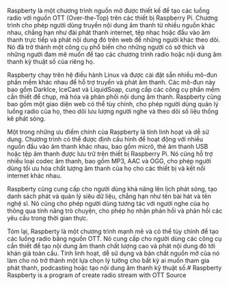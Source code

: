 Raspberty là một chương trình nguồn mở được thiết kế để tạo các luồng radio với nguồn OTT (Over-the-Top) trên các thiết bị Raspberry Pi. Chương trình cho phép người dùng truyền nội dung âm thanh từ nhiều nguồn khác nhau, chẳng hạn như đài phát thanh internet, tệp nhạc hoặc đầu vào âm thanh trực tiếp và phát nội dung đó trên web để những người khác theo dõi. Nó đã trở thành một công cụ phổ biến cho những người có sở thích và những người đam mê muốn để tạo các chương trình radio hoặc nội dung âm thanh kỹ thuật số của riêng họ.

Raspberty chạy trên hệ điều hành Linux và được cài đặt sẵn nhiều mô-đun phần mềm khác nhau để hỗ trợ truyền và phát âm thanh. Các mô-đun này bao gồm DarkIce, IceCast và LiquidSoap, cung cấp các công cụ phần mềm cần thiết để chụp, mã hóa và phân phối nội dung âm thanh. Raspberty cũng bao gồm một giao diện web có thể tùy chỉnh, cho phép người dùng quản lý luồng radio của họ, theo dõi lưu lượng người nghe và theo dõi số liệu thống kê phát sóng.

Một trong những ưu điểm chính của Raspberty là tính linh hoạt và dễ sử dụng. Chương trình có thể được định cấu hình để hoạt động với nhiều nguồn đầu vào âm thanh khác nhau, bao gồm micrô, thẻ âm thanh USB hoặc tệp âm thanh được lưu trữ trên thiết bị Raspberry Pi. Nó cũng hỗ trợ nhiều loại codec âm thanh, bao gồm MP3, AAC và OGG, cho phép người dùng tối ưu hóa chất lượng âm thanh của họ cho các thiết bị và kết nối internet khác nhau.

Raspberty cũng cung cấp cho người dùng khả năng lên lịch phát sóng, tạo danh sách phát và quản lý siêu dữ liệu, chẳng hạn như tên bài hát và tên nghệ sĩ. Nó cũng cho phép người dùng tương tác với người nghe của họ thông qua tính năng trò chuyện, cho phép họ nhận phản hồi và phản hồi các yêu cầu trong thời gian thực.

Tóm lại, Raspberty là một chương trình mạnh mẽ và có thể tùy chỉnh để tạo các luồng radio bằng nguồn OTT. Nó cung cấp cho người dùng các công cụ cần thiết để tạo nội dung âm thanh chất lượng cao và phát nội dung đó tới khán giả toàn cầu. Tính linh hoạt, dễ sử dụng và bản chất nguồn mở của nó làm cho nó trở thành một lựa chọn lý tưởng cho bất kỳ ai muốn tham gia phát thanh, podcasting hoặc tạo nội dung âm thanh kỹ thuật số.# Raspberty
Raspberty is a program of create radio stream with OTT Source

